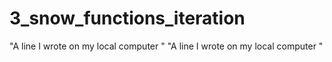 # 3_snow_functions_iteration

"A line I wrote on my local computer  " 
"A line I wrote on my local computer  " 
